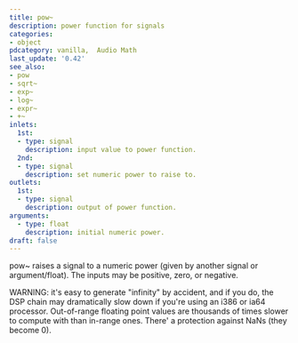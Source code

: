 ```yaml
---
title: pow~
description: power function for signals
categories:
- object
pdcategory: vanilla,  Audio Math
last_update: '0.42'
see_also:
- pow
- sqrt~
- exp~
- log~
- expr~
- +~
inlets:
  1st:
  - type: signal
    description: input value to power function.
  2nd:
  - type: signal
    description: set numeric power to raise to.
outlets:
  1st:
  - type: signal
    description: output of power function.
arguments:
  - type: float 
    description: initial numeric power.
draft: false
---
```

pow~ raises a signal to a numeric power (given by another signal or argument/float). The inputs may be positive, zero, or negative.

WARNING: it's easy to generate "infinity" by accident, and if you do, the DSP chain may dramatically slow down if you're using an i386 or ia64 processor. Out-of-range floating point values are thousands of times slower to compute with than in-range ones. There' a protection against NaNs (they become 0).
